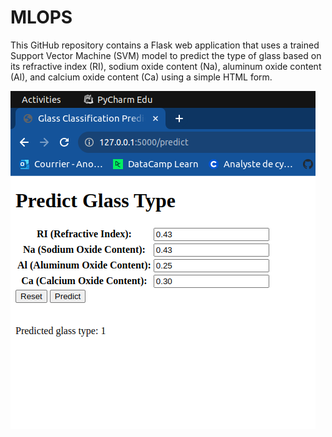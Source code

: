 # MLOPS
This GitHub repository contains a Flask web application that uses a trained Support Vector Machine (SVM) model to predict the type of glass based on its refractive index (RI), sodium oxide content (Na), aluminum oxide content (Al), and calcium oxide content (Ca) using a simple HTML form.

![App Screenshot](predictio_app.png)

